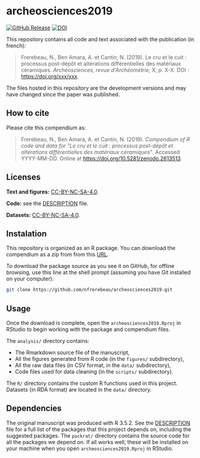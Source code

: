 
<!-- README.md is generated from README.Rmd. Please edit that file -->
archeosciences2019
==================

[![GitHub Release](https://img.shields.io/github/release/nfrerebeau/archeosciences2019.svg)](https://github.com/nfrerebeau/archeosciences2019/releases) [![DOI](https://zenodo.org/badge/DOI/10.5281/zenodo.2613513.svg)](https://doi.org/10.5281/zenodo.2613513)

This repository contains all code and text associated with the publication (in french):

> Frerebeau, N., Ben Amara, A. et Cantin, N. (2019). Le cru et le cuit : processus post-dépôt et altérations différentielles des matériaux céramiques. *Archéosciences, revue d'Archéométrie*, X, p. X-X. DOI : <https://doi.org/xxx/xxx>.

The files hosted in this repository are the development versions and may have changed since the paper was published.

How to cite
-----------

Please cite this compendium as:

> Frerebeau, N., Ben Amara, A. et Cantin, N. (2019). *Compendium of R code and data for "Le cru et le cuit : processus post-dépôt et altérations différentielles des matériaux céramiques"*. Accessed YYYY-MM-DD. Online at <https://doi.org/10.5281/zenodo.2613513>.

Licenses
--------

**Text and figures:** [CC-BY-NC-SA-4.0](http://creativecommons.org/licenses/by-nc-sa/4.0/).

**Code:** see the [DESCRIPTION](DESCRIPTION) file.

**Datasets:** [CC-BY-NC-SA-4.0](http://creativecommons.org/licenses/by-nc-sa/4.0/).

Instalation
-----------

This repository is organized as an R package. You can download the compendium as a zip from from this [URL](https://github.com/nfrerebeau/archeosciences2019/releases).

To download the package source as you see it on GitHub, for offline browsing, use this line at the shell prompt (assuming you have Git installed on your computer):

``` sh
git clone https://github.com/nfrerebeau/archeosciences2019.git
```

Usage
-----

Once the download is complete, open the `archeosciences2019.Rproj` in RStudio to begin working with the package and compendium files.

The `analysis/` directory contains:

-   The Rmarkdown source file of the manuscript,
-   All the figures generated from R code (in the `figures/` subdirectory),
-   All the raw data files (in CSV format, in the `data/` subdirectory),
-   Code files used for data cleaning (in the `scripts/` subdirectory).

The `R/` directory contains the custom R functions used in this project. Datasets (in RDA format) are located in the `data/` directory.

Dependencies
------------

The original manuscript was produced with R 3.5.2. See the [DESCRIPTION](DESCRIPTION) file for a full list of the packages that this project depends on, including the suggested packages. The `packrat/` directory contains the source code for all the packages we depend on. If all works well, these will be installed on your machine when you open `archeosciences2019.Rproj` in RStudio.
